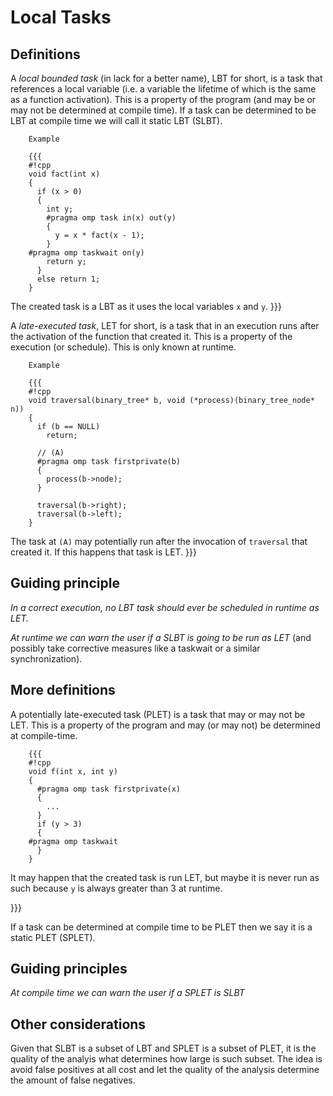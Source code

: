 # Local Tasks

## Definitions

A _local bounded task_ (in lack for a better name), LBT for short, is a task that references a local variable (i.e. a variable the lifetime of which is the same as a function activation). This is a property of the program (and may be or may not be determined at compile time). If a task can be determined to be LBT at compile time we will call it static LBT (SLBT).


        
        Example
        
        {{{
        #!cpp
        void fact(int x)
        {
          if (x > 0)
          {
            int y;
            #pragma omp task in(x) out(y)
            {
              y = x * fact(x - 1);
            }
        #pragma omp taskwait on(y)
            return y;
          }
          else return 1;
        }

The created task is a LBT as it uses the local variables `x` and `y`.
}}}

A _late-executed task_, LET for short, is a task that in an execution runs after the activation of the function that created it. This is a property of the execution (or schedule). This is only known at runtime.


        
        Example
        
        {{{
        #!cpp
        void traversal(binary_tree* b, void (*process)(binary_tree_node* n))
        {
          if (b == NULL)
            return;
        
          // (A)
          #pragma omp task firstprivate(b)
          { 
            process(b->node);
          }
        
          traversal(b->right);
          traversal(b->left);
        }

The task at `(A)` may potentially run after the invocation of `traversal` that created it. If this happens
that task is LET.
}}}

## Guiding principle

*In a correct execution, no LBT task should ever be scheduled in runtime as LET.*

*At runtime we can warn the user if a SLBT is going to be run as LET* (and possibly take corrective measures like a taskwait or a similar synchronization).

## More definitions

A potentially late-executed task (PLET) is a task that may or may not be LET. This is a property of the program and may (or may not) be determined at compile-time.


        
        {{{
        #!cpp
        void f(int x, int y)
        {
          #pragma omp task firstprivate(x)
          {
            ...
          }
          if (y > 3)
          {
        #pragma omp taskwait
          }
        }

It may happen that the created task is run LET, but maybe it is never run as such because `y` is always greater than 3 at runtime.

}}}

If a task can be determined at compile time to be PLET then we say it is a static PLET (SPLET).

## Guiding principles

*At compile time we can warn the user if a SPLET is SLBT*

## Other considerations

Given that SLBT is a subset of LBT and SPLET is a subset of PLET, it is the quality of the analyis what determines how large is such subset. The idea is avoid false positives at all cost and let the quality of the analysis determine the amount of false negatives.